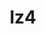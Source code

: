 ---
title: "lz4"
layout: cache
categories: [package, develop-2023-10-15]
meta: {"versions": ["1.9.4"], "compilers": ["cce@=15.0.1", "gcc@=11.1.0", "gcc@=11.3.0", "gcc@=11.4.0", "gcc@=7.3.1", "gcc@=7.5.0", "gcc@=9.4.0", "oneapi@=2023.2.1"], "oss": ["amzn2", "rhel8", "ubuntu18.04", "ubuntu20.04", "ubuntu22.04"], "platforms": ["linux"], "targets": ["aarch64", "neoverse_n1", "neoverse_v1", "ppc64le", "x86_64_v3", "zen4"], "stacks": ["aws-isc", "aws-isc-aarch64", "build_systems", "data-vis-sdk", "e4s", "e4s-cray-rhel", "e4s-neoverse_v1", "e4s-oneapi", "e4s-power", "e4s-rocm-external", "radiuss", "root", "tutorial"], "num_specs": 11, "num_specs_by_stack": {"aws-isc-aarch64": 2, "root": 11, "aws-isc": 1, "e4s-cray-rhel": 1, "radiuss": 1, "build_systems": 1, "e4s-neoverse_v1": 1, "e4s-power": 1, "data-vis-sdk": 1, "e4s": 1, "e4s-rocm-external": 1, "e4s-oneapi": 1, "tutorial": 1}}
spec_details: [{"hash": "lb7hkhqzjovjcwfhlj4kbufzfkwdldc6", "compiler": "gcc@=7.3.1", "versions": ["1.9.4"], "os": "amzn2", "platform": "linux", "target": "aarch64", "variants": ["build_system=makefile", "libs=shared,static", "+pic"], "stacks": ["aws-isc-aarch64", "root"], "size": "-", "tarball": "https://binaries.spack.io/releases/develop-2023-10-15/build_cache/linux-amzn2-aarch64/gcc-7.3.1/lz4-1.9.4/linux-amzn2-aarch64-gcc-7.3.1-lz4-1.9.4-lb7hkhqzjovjcwfhlj4kbufzfkwdldc6.spack"}, {"hash": "2hk5qmhdkdhm7rubfkhcnk35apjyl4c5", "compiler": "gcc@=7.3.1", "versions": ["1.9.4"], "os": "amzn2", "platform": "linux", "target": "neoverse_n1", "variants": ["build_system=makefile", "libs=shared,static", "+pic"], "stacks": ["aws-isc-aarch64", "root"], "size": "-", "tarball": "https://binaries.spack.io/releases/develop-2023-10-15/build_cache/linux-amzn2-neoverse_n1/gcc-7.3.1/lz4-1.9.4/linux-amzn2-neoverse_n1-gcc-7.3.1-lz4-1.9.4-2hk5qmhdkdhm7rubfkhcnk35apjyl4c5.spack"}, {"hash": "cg7d2sw2yhc2u577wzxl6odlnagf72ii", "compiler": "gcc@=7.3.1", "versions": ["1.9.4"], "os": "amzn2", "platform": "linux", "target": "x86_64_v3", "variants": ["build_system=makefile", "libs=shared,static", "+pic"], "stacks": ["root", "aws-isc"], "size": "-", "tarball": "https://binaries.spack.io/releases/develop-2023-10-15/build_cache/linux-amzn2-x86_64_v3/gcc-7.3.1/lz4-1.9.4/linux-amzn2-x86_64_v3-gcc-7.3.1-lz4-1.9.4-cg7d2sw2yhc2u577wzxl6odlnagf72ii.spack"}, {"hash": "xmpssfbnjsbbzh2rjhre7ejcr56auyo6", "compiler": "cce@=15.0.1", "versions": ["1.9.4"], "os": "rhel8", "platform": "linux", "target": "zen4", "variants": ["build_system=makefile", "libs=shared,static", "+pic"], "stacks": ["e4s-cray-rhel", "root"], "size": "-", "tarball": "https://binaries.spack.io/releases/develop-2023-10-15/build_cache/linux-rhel8-zen4/cce-15.0.1/lz4-1.9.4/linux-rhel8-zen4-cce-15.0.1-lz4-1.9.4-xmpssfbnjsbbzh2rjhre7ejcr56auyo6.spack"}, {"hash": "oxc3chldekxx3cbttyqs7midkbnidmcs", "compiler": "gcc@=7.5.0", "versions": ["1.9.4"], "os": "ubuntu18.04", "platform": "linux", "target": "x86_64_v3", "variants": ["build_system=makefile", "libs=shared,static", "+pic"], "stacks": ["radiuss", "build_systems", "root"], "size": "-", "tarball": "https://binaries.spack.io/releases/develop-2023-10-15/build_cache/linux-ubuntu18.04-x86_64_v3/gcc-7.5.0/lz4-1.9.4/linux-ubuntu18.04-x86_64_v3-gcc-7.5.0-lz4-1.9.4-oxc3chldekxx3cbttyqs7midkbnidmcs.spack"}, {"hash": "lmbnfqh3fa5sffv5tezehirvqn26h74l", "compiler": "gcc@=11.4.0", "versions": ["1.9.4"], "os": "ubuntu20.04", "platform": "linux", "target": "neoverse_v1", "variants": ["build_system=makefile", "libs=shared,static", "+pic"], "stacks": ["e4s-neoverse_v1", "root"], "size": "-", "tarball": "https://binaries.spack.io/releases/develop-2023-10-15/build_cache/linux-ubuntu20.04-neoverse_v1/gcc-11.4.0/lz4-1.9.4/linux-ubuntu20.04-neoverse_v1-gcc-11.4.0-lz4-1.9.4-lmbnfqh3fa5sffv5tezehirvqn26h74l.spack"}, {"hash": "gt7jiduyyzdikvwd6qebn3qcsjy4ki7p", "compiler": "gcc@=9.4.0", "versions": ["1.9.4"], "os": "ubuntu20.04", "platform": "linux", "target": "ppc64le", "variants": ["build_system=makefile", "libs=shared,static", "+pic"], "stacks": ["e4s-power", "root"], "size": "-", "tarball": "https://binaries.spack.io/releases/develop-2023-10-15/build_cache/linux-ubuntu20.04-ppc64le/gcc-9.4.0/lz4-1.9.4/linux-ubuntu20.04-ppc64le-gcc-9.4.0-lz4-1.9.4-gt7jiduyyzdikvwd6qebn3qcsjy4ki7p.spack"}, {"hash": "danhbokntirrj7a6yffdv7vspwwhgcwi", "compiler": "gcc@=11.1.0", "versions": ["1.9.4"], "os": "ubuntu20.04", "platform": "linux", "target": "x86_64_v3", "variants": ["build_system=makefile", "libs=shared,static", "+pic"], "stacks": ["data-vis-sdk", "root"], "size": "-", "tarball": "https://binaries.spack.io/releases/develop-2023-10-15/build_cache/linux-ubuntu20.04-x86_64_v3/gcc-11.1.0/lz4-1.9.4/linux-ubuntu20.04-x86_64_v3-gcc-11.1.0-lz4-1.9.4-danhbokntirrj7a6yffdv7vspwwhgcwi.spack"}, {"hash": "64ftavaaxmtd5cshv4tct67u27xe5rt5", "compiler": "gcc@=11.4.0", "versions": ["1.9.4"], "os": "ubuntu20.04", "platform": "linux", "target": "x86_64_v3", "variants": ["build_system=makefile", "libs=shared,static", "+pic"], "stacks": ["e4s", "e4s-rocm-external", "root"], "size": "-", "tarball": "https://binaries.spack.io/releases/develop-2023-10-15/build_cache/linux-ubuntu20.04-x86_64_v3/gcc-11.4.0/lz4-1.9.4/linux-ubuntu20.04-x86_64_v3-gcc-11.4.0-lz4-1.9.4-64ftavaaxmtd5cshv4tct67u27xe5rt5.spack"}, {"hash": "cfxrzznqyvpoaiew2ohlkoddmruy6ysy", "compiler": "oneapi@=2023.2.1", "versions": ["1.9.4"], "os": "ubuntu20.04", "platform": "linux", "target": "x86_64_v3", "variants": ["build_system=makefile", "libs=shared,static", "+pic"], "stacks": ["e4s-oneapi", "root"], "size": "-", "tarball": "https://binaries.spack.io/releases/develop-2023-10-15/build_cache/linux-ubuntu20.04-x86_64_v3/oneapi-2023.2.1/lz4-1.9.4/linux-ubuntu20.04-x86_64_v3-oneapi-2023.2.1-lz4-1.9.4-cfxrzznqyvpoaiew2ohlkoddmruy6ysy.spack"}, {"hash": "ffi2pz7p6qbmt2uvdfygxcg73wlzllfh", "compiler": "gcc@=11.3.0", "versions": ["1.9.4"], "os": "ubuntu22.04", "platform": "linux", "target": "x86_64_v3", "variants": ["build_system=makefile", "libs=shared,static", "+pic"], "stacks": ["tutorial", "root"], "size": "-", "tarball": "https://binaries.spack.io/releases/develop-2023-10-15/build_cache/linux-ubuntu22.04-x86_64_v3/gcc-11.3.0/lz4-1.9.4/linux-ubuntu22.04-x86_64_v3-gcc-11.3.0-lz4-1.9.4-ffi2pz7p6qbmt2uvdfygxcg73wlzllfh.spack"}]
---
